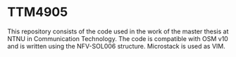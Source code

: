 # TTM4905
This repository consists of the code used in the work of the master thesis at NTNU in Communication Technology.
The code is compatible with OSM v10 and is written using the NFV-SOL006 structure.
Microstack is used as VIM.

